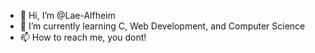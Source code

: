 - 👋 Hi, I’m @Lae-Alfheim
- 🌱 I’m currently learning C, Web Development, and Computer Science
- 📫 How to reach me, you dont!

<!---
Lae-Alfheim/Lae-Alfheim is a ✨ special ✨ repository because its `README.md` (this file) appears on your GitHub profile.
You can click the Preview link to take a look at your changes.
--->

